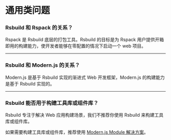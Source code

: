 # 通用类问题

### Rsbuild 和 Rspack 的关系？

Rspack 是 Rsbuild 底层的打包工具。Rsbuild 的目标是为 Rspack 用户提供开箱即用的构建能力，使开发者能够在零配置的情况下启动一个 web 项目。

---

### Rsbuild 和 Modern.js 的关系？

Modern.js 是基于 Rsbuild 实现的渐进式 Web 开发框架，Modern.js 的构建能力是基于 Rsbuild 实现的。

---

### Rsbuild 能否用于构建工具库或组件库？

Rsbuild 专注于解决 Web 应用构建场景，我们不推荐你使用 Rsbuild 来构建工具库或组件库。

如果需要构建工具库或组件库，推荐使用 [Modern.js Module 解决方案](https://modernjs.dev/module-tools)。

